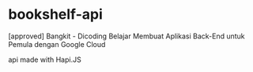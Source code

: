 # bookshelf-api
[approved] Bangkit - Dicoding Belajar Membuat Aplikasi Back-End untuk Pemula dengan Google Cloud

api made with Hapi.JS
